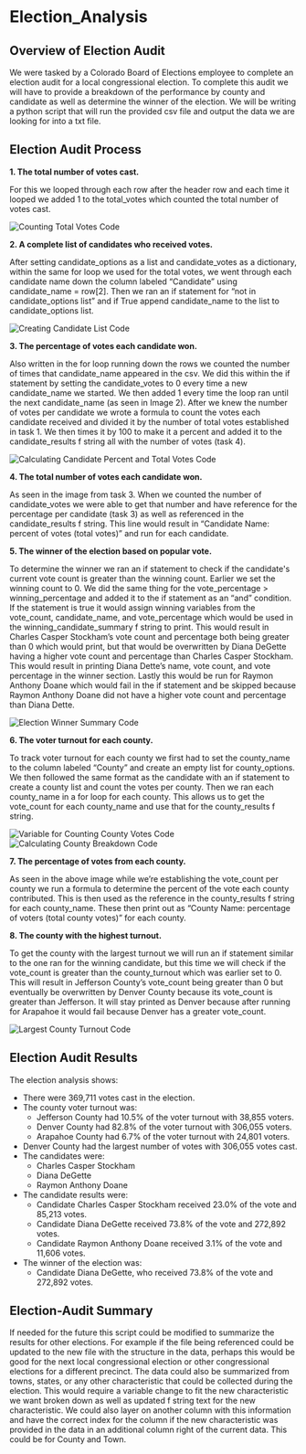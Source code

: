 # Election_Analysis

## Overview of Election Audit
We were tasked by a Colorado Board of Elections employee to complete an election audit for a local congressional election. To complete this audit we will have to provide a breakdown of the performance by county and candidate as well as determine the winner of the election. We will be writing a python script that will run the provided csv file and output the data we are looking for into a txt file.

## Election Audit Process

**1. The total number of votes cast.**

For this we looped through each row after the header row and each time it looped we added 1 to the total_votes which counted the total number of votes cast.

![Counting Total Votes Code](Resources/images/election_total_vote.PNG)

**2. A complete list of candidates who received votes.**

After setting candidate_options as a list and candidate_votes as a dictionary, within the same for loop we used for the total votes, we went through each candidate name down the column labeled “Candidate” using candidate_name = row[2]. Then we ran an if statement for “not in candidate_options list” and if True append candidate_name to the list to candidate_options list.

![Creating Candidate List Code](Resources/images/election_candidate_list.PNG)

**3. The percentage of votes each candidate won.**

Also written in the for loop running down the rows we counted the number of times that candidate_name appeared in the csv. We did this within the if statement by setting the candidate_votes to 0 every time a new candidate_name we started. We then added 1 every time the loop ran until the next candidate_name (as seen in Image 2). After we knew the number of votes per candidate we wrote a formula to count the votes each candidate received and divided it by the number of total votes established in task 1. We then times it by 100 to make it a percent and added it to the candidate_results f string all with the number of votes (task 4).

![Calculating Candidate Percent and Total Votes Code](Resources/images/election_percent_total_votes.PNG)

**4. The total number of votes each candidate won.**

As seen in the image from task 3. When we counted the number of candidate_votes we were able to get that number and have reference for the percentage per candidate (task 3) as well as referenced in the candidate_results f string. This line would result in “Candidate Name: percent of votes (total votes)” and run for each candidate.

**5. The winner of the election based on popular vote.**

To determine the winner we ran an if statement to check if the candidate's current vote count is greater than the winning count. Earlier we set the winning count to 0. We did the same thing for the vote_percentage > winning_percentage and added it to the if statement as an “and” condition. If the statement is true it would assign winning variables from the vote_count, candidate_name, and vote_percentage which would be used in the winning_candidate_summary f string to print. This would result in Charles Casper Stockham’s vote count and percentage both being greater than 0 which would print, but that would be overwritten by Diana DeGette having a higher vote count and percentage than Charles Casper Stockham. This would result in printing Diana Dette’s name, vote count, and vote percentage in the winner section. Lastly this would be run for Raymon Anthony Doane which would fail in the if statement and be skipped because Raymon Anthony Doane did not have a higher vote count and percentage than Diana Dette.

![Election Winner Summary Code](Resources/images/election_winner.PNG)

**6. The voter turnout for each county.**

To track voter turnout for each county we first had to set the county_name to the column labeled “County” and create an empty list for county_options. We then followed the same format as the candidate with an if statement to create a county list and count the votes per county. Then we ran each county_name in a for loop for each county. This allows us to get the vote_count for each county_name and use that for the county_results f string.

![Variable for Counting County Votes Code](Resources/images/election_percent_total_county_1.PNG)
![Calculating County Breakdown Code](Resources/images/election_percent_total_county_2.PNG)

**7. The percentage of votes from each county.**

As seen in the above image while we’re establishing the vote_count per county we run a formula to determine the percent of the vote each county contributed. This is then used as the reference in the county_results f string for each county_name. These then print out as “County Name: percentage of voters (total county votes)” for each county.

**8. The county with the highest turnout.**

To get the county with the largest turnout we will run an if statement similar to the one ran for the winning candidate, but this time we will check if the vote_count is greater than the county_turnout which was earlier set to 0. This will result in Jefferson County’s vote_count being greater than 0 but eventually be overwritten by Denver County because its vote_count is greater than Jefferson. It will stay printed as Denver because after running for Arapahoe it would fail because Denver has a greater vote_count.

![Largest County Turnout Code](Resources/images/election_largest_county_turnout.PNG)

## Election Audit Results
The election analysis shows:
- There were 369,711 votes cast in the election.
- The county voter turnout was:
  - Jefferson County had 10.5% of the voter turnout with 38,855 voters.
  - Denver County had 82.8% of the voter turnout with 306,055 voters.
  - Arapahoe County had 6.7% of the voter turnout with 24,801 voters.
- Denver County had the largest number of votes with 306,055 votes cast.
- The candidates were:
  - Charles Casper Stockham
  - Diana DeGette
  - Raymon Anthony Doane
- The candidate results were:
  - Candidate Charles Casper Stockham received 23.0% of the vote and 85,213 votes.
  - Candidate Diana DeGette received 73.8% of the vote and 272,892 votes.
  - Candidate Raymon Anthony Doane received 3.1% of the vote and 11,606 votes.
- The winner of the election was:
  - Candidate Diana DeGette, who received 73.8% of the vote and 272,892 votes.

## Election-Audit Summary
If needed for the future this script could be modified to summarize the results for other elections. For example if the file being referenced could be updated to the new file with the structure in the data, perhaps this would be good for the next local congressional election or other congressional elections for a different precinct. The data could also be summarized from towns, states, or any other characteristic that could be collected during the election. This would require a variable change to fit the new characteristic we want broken down as well as updated f string text for the new characteristic. We could also layer on another column with this information and have the correct index for the column if the new characteristic was provided in the data in an additional column right of the current data. This could be for County and Town.




